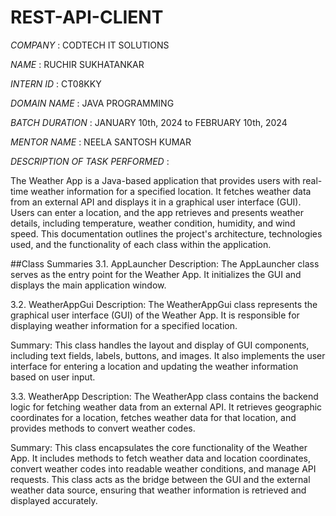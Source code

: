 # REST-API-CLIENT

*COMPANY* : CODTECH IT SOLUTIONS 

*NAME* : RUCHIR SUKHATANKAR

*INTERN ID* : CT08KKY

*DOMAIN NAME* : JAVA PROGRAMMING

*BATCH DURATION* : JANUARY 10th, 2024 to FEBRUARY 10th, 2024

*MENTOR NAME* : NEELA SANTOSH KUMAR

*DESCRIPTION OF TASK PERFORMED* :

The Weather App is a Java-based application that provides users with real-time weather information for a specified location. It fetches weather data from an external API and displays it in a graphical user interface (GUI). Users can enter a location, and the app retrieves and presents weather details, including temperature, weather condition, humidity, and wind speed. This documentation outlines the project's architecture, technologies used, and the functionality of each class within the application.

##Class Summaries
3.1. AppLauncher
Description: The AppLauncher class serves as the entry point for the Weather App. It initializes the GUI and displays the main application window.

3.2. WeatherAppGui
Description: The WeatherAppGui class represents the graphical user interface (GUI) of the Weather App. It is responsible for displaying weather information for a specified location.

Summary: This class handles the layout and display of GUI components, including text fields, labels, buttons, and images. It also implements the user interface for entering a location and updating the weather information based on user input.

3.3. WeatherApp
Description: The WeatherApp class contains the backend logic for fetching weather data from an external API. It retrieves geographic coordinates for a location, fetches weather data for that location, and provides methods to convert weather codes.

Summary: This class encapsulates the core functionality of the Weather App. It includes methods to fetch weather data and location coordinates, convert weather codes into readable weather conditions, and manage API requests. This class acts as the bridge between the GUI and the external weather data source, ensuring that weather information is retrieved and displayed accurately.
